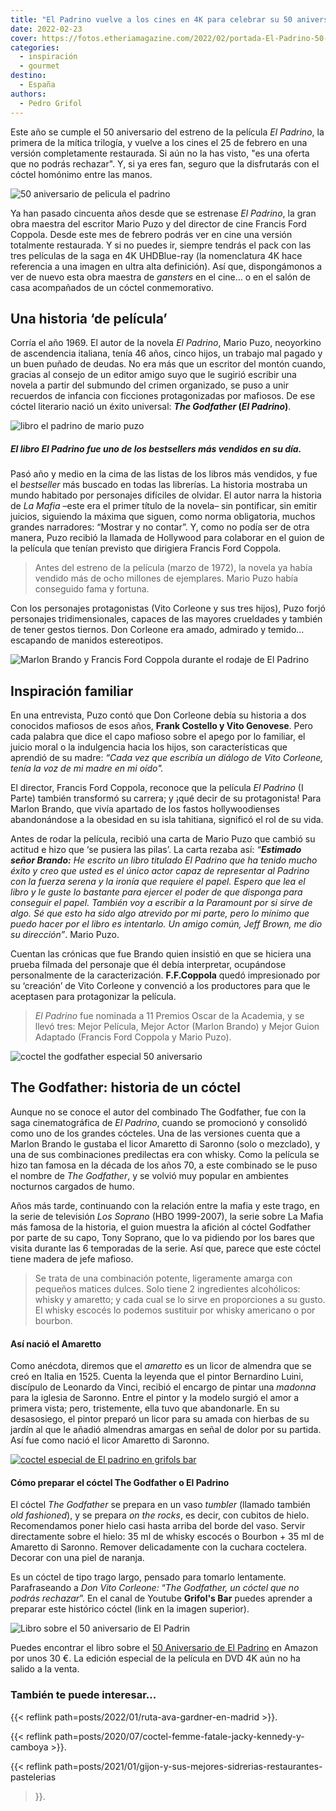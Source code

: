 ```yaml
---
title: "El Padrino vuelve a los cines en 4K para celebrar su 50 aniversario"
date: 2022-02-23
cover: https://fotos.etheriamagazine.com/2022/02/portada-El-Padrino-50-Anos.jpg
categories: 
  - inspiración
  - gourmet
destino: 
  - España
authors: 
  - Pedro Grifol
---
```


Este año se cumple el 50 aniversario del estreno de la película _El Padrino_, la primera de la mítica trilogía, y vuelve a los cines el 25 de febrero en una versión completamente restaurada. Si aún no la has visto, "es una oferta que no podrás rechazar". Y, si ya eres fan, seguro que la disfrutarás con el cóctel homónimo entre las manos.

![50 aniversario de pelicula el padrino](https://fotos.etheriamagazine.com/2022/02/El-Padrino-50-Aniversario.jpg "50 aniversario de El Padrino.")

Ya han pasado cincuenta años desde que se estrenase _El Padrino_, la gran obra maestra 
del escritor Mario Puzo y del director de cine Francis Ford Coppola. Desde este mes de 
febrero podrás ver en cine una versión totalmente restaurada. Y si no puedes ir, siempre 
tendrás el pack con las tres películas de la saga en 4K UHDBlue-ray (la nomenclatura 4K 
hace referencia a una imagen en ultra alta definición). Así que, dispongámonos a ver de 
nuevo esta obra maestra de _gansters_ en el cine… o en el salón de casa acompañados de 
un cóctel conmemorativo. 

## Una historia ‘de película’

Corría el año 1969. El autor de la novela _El Padrino_, Mario Puzo, neoyorkino de 
ascendencia italiana, tenía 46 años, cinco hijos, un trabajo mal pagado y un buen puñado 
de deudas. No era más que un escritor del montón cuando, gracias al consejo de un editor 
amigo suyo que le sugirió escribir una novela a partir del submundo del crimen 
organizado, se puso a unir recuerdos de infancia con ficciones protagonizadas por 
mafiosos. De ese cóctel literario nació un éxito universal: **_The Godfather_ (_El 
Padrino_)**. 

![libro el padrino de mario puzo](https://fotos.etheriamagazine.com/2022/02/libro-el-padrino.jpg)

##### El libro _El Padrino_ fue uno de los bestsellers más vendidos en su día.

Pasó año y medio en la cima de las listas de los libros más vendidos, y fue el 
_bestseller_ más buscado en todas las librerías. La historia mostraba un mundo habitado 
por personajes difíciles de olvidar. El autor narra la historia de _La Mafia_ –este era 
el primer título de la novela– sin pontificar, sin emitir juicios, siguiendo la máxima 
que siguen, como norma obligatoria, muchos grandes narradores: “Mostrar y no contar”. Y, 
como no podía ser de otra manera, Puzo recibió la llamada de Hollywood para colaborar en 
el guion de la película que tenían previsto que dirigiera Francis Ford Coppola. 

> Antes del estreno de la película (marzo de 1972), la novela ya había vendido más de ocho 
> millones de ejemplares. Mario Puzo había conseguido fama y fortuna. 

Con los personajes protagonistas (Vito Corleone y sus tres hijos), Puzo forjó personajes 
tridimensionales, capaces de las mayores crueldades y también de tener gestos tiernos. 
Don Corleone era amado, admirado y temido… escapando de manidos estereotipos. 

![Marlon Brando y Francis Ford Coppola durante el rodaje de El Padrino](https://fotos.etheriamagazine.com/2022/02/Marlon-Brando-y-Francis-Ford-Coppola.jpg "Marlon Brando y Francis Ford Coppola durante el rodaje de El Padrino, en 1971.")

## Inspiración familiar

En una entrevista, Puzo contó que Don Corleone debía su historia a dos conocidos 
mafiosos de esos años, **Frank Costello y Vito Genovese**. Pero cada palabra que dice el 
capo mafioso sobre el apego por lo familiar, el juicio moral o la indulgencia hacia los 
hijos, son características que aprendió de su madre: _“Cada vez que escribía un diálogo 
de Vito Corleone, tenía la voz de mi madre en mi oído"._ 

El director, Francis Ford Coppola, reconoce que la película _El Padrino_ (I Parte) 
también transformó su carrera; y ¡qué decir de su protagonista! Para Marlon Brando, que 
vivía apartado de los fastos hollywoodienses abandonándose a la obesidad en su isla 
tahitiana, significó el rol de su vida. 

Antes de rodar la película, recibió una carta de Mario Puzo que cambió su actitud e hizo 
que ‘se pusiera las pilas’. La carta rezaba así: _“**Estimado señor Brando:** He escrito 
un libro titulado El Padrino que ha tenido mucho éxito y creo que usted es el único 
actor capaz de representar al Padrino con la fuerza serena y la ironía que requiere el 
papel. Espero que lea el libro y le guste lo bastante para ejercer el poder de que 
disponga para conseguir el papel. También voy a escribir a la Paramount por si sirve de 
algo._ _Sé que esto ha sido algo atrevido por mi parte, pero lo mínimo que puedo hacer 
por el libro es intentarlo. Un amigo común, Jeff Brown, me dio su dirección”_. Mario 
Puzo. 

Cuentan las crónicas que fue Brando quien insistió en que se hiciera una prueba filmada 
del personaje que él debía interpretar, ocupándose personalmente de la caracterización. 
**F.F.Coppola** quedó impresionado por su ‘creación’ de Vito Corleone y convenció a los 
productores para que le aceptasen para protagonizar la película. 

> _El Padrino_ fue nominada a 11 Premios Oscar de la Academia, y se llevó tres: Mejor 
> Película, Mejor Actor (Marlon Brando) y Mejor Guion Adaptado (Francis Ford Coppola y 
> Mario Puzo). 

![coctel the godfather especial 50 aniversario](https://fotos.etheriamagazine.com/2022/02/coctel-the-godfather.jpg "Cóctel The Godfather. © Pedro Grifol")

## The Godfather: historia de un cóctel

Aunque no se conoce el autor del combinado The Godfather, fue con la saga 
cinematográfica de _El Padrino_, cuando se promocionó y consolidó como uno de los 
grandes cócteles. Una de las versiones cuenta que a Marlon Brando le gustaba el licor 
Amaretto di Saronno (solo o mezclado), y una de sus combinaciones predilectas era con 
whisky. Como la película se hizo tan famosa en la década de los años 70, a este 
combinado se le puso el nombre de _The Godfather_, y se volvió muy popular en ambientes 
nocturnos cargados de humo. 

Años más tarde, continuando con la relación entre la mafia y este trago, en la serie de 
televisión _Los Soprano_ (HBO 1999-2007), la serie sobre La Mafia más famosa de la 
historia, el guion muestra la afición al cóctel Godfather por parte de su capo, Tony 
Soprano, que lo va pidiendo por los bares que visita durante las 6 temporadas de la 
serie. Así que, parece que este cóctel tiene madera de jefe mafioso. 

> Se trata de una combinación potente, ligeramente amarga con pequeños matices dulces. 
> Solo tiene 2 ingredientes alcohólicos: whisky y amaretto; y cada cual se lo sirve en 
> proporciones a su gusto. El whisky escocés lo podemos sustituir por whisky americano o 
> por bourbon. 

#### Así nació el Amaretto

Como anécdota, diremos que el _amaretto_ es un licor de almendra que se creó en Italia 
en 1525. Cuenta la leyenda que el pintor Bernardino Luini, discípulo de Leonardo da 
Vinci, recibió el encargo de pintar una _madonna_ para la iglesia de Saronno. Entre el 
pintor y la modelo surgió el amor a primera vista; pero, tristemente, ella tuvo que 
abandonarle. En su desasosiego, el pintor preparó un licor para su amada con hierbas de 
su jardín al que le añadió almendras amargas en señal de dolor por su partida. Así fue 
como nació el licor Amaretto di Saronno. 

[![coctel especial de El padrino en grifols bar](https://fotos.etheriamagazine.com/2022/02/coctel-grifols-bar.jpg "Haz click en la imagen para aprender a hacer el cóctel The Godfather.")](https://www.youtube.com/watch?v=GHFAwl36A4o)

#### Cómo preparar el cóctel The Godfather o El Padrino

El cóctel _The Godfather_ se prepara en un vaso _tumbler_ (llamado también _old 
fashioned_), y se prepara _on the rocks_, es decir, con cubitos de hielo. Recomendamos 
poner hielo casi hasta arriba del borde del vaso. Servir directamente sobre el hielo: 35 
ml de whisky escocés o Bourbon + 35 ml de Amaretto di Saronno. Remover delicadamente con 
la cuchara coctelera. Decorar con una piel de naranja. 

Es un cóctel de tipo trago largo, pensado para tomarlo lentamente. Parafraseando a _Don 
Vito Corleone:_ “_The Godfather, un cóctel que no podrás rechazar_”. En el canal de 
Youtube **Grifol's Bar** puedes aprender a preparar este histórico cóctel (link en la 
imagen superior). 

![Libro sobre el 50 aniversario de El Padrin](https://fotos.etheriamagazine.com/2022/02/el-padrino-libro.jpg)

Puedes encontrar el libro sobre el [50 Aniversario de El 
Padrino](https://amzn.to/3saxRKN) en Amazon por unos 30 €. La edición especial de la 
película en DVD 4K aún no ha salido a la venta. 

### También te puede interesar...

{{< reflink path=posts/2022/01/ruta-ava-gardner-en-madrid >}}. 

{{< reflink path=posts/2020/07/coctel-femme-fatale-jacky-kennedy-y-camboya >}}. 

{{< reflink path=posts/2021/01/gijon-y-sus-mejores-sidrerias-restaurantes-pastelerias 
>}}.
